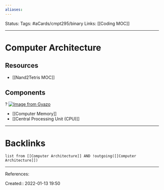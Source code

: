 ```yaml
---
aliases:
---
```

Status:
Tags: #aCards/cmpt295/binary 
Links: [[Coding MOC]]
___

# Computer Architecture
## Resources
- [[Nand2Tetris MOC]]

## Components
?
[![Image from Gyazo](https://i.gyazo.com/de294aa088d791cfb59ee4a8c9ed2031.png)](https://gyazo.com/de294aa088d791cfb59ee4a8c9ed2031)
- [[Computer Memory]]
- [[Central Processing Unit (CPU)]]
<!--SR:!2022-02-17,1,130-->

___

# Backlinks
```dataview
list from [[Computer Architecture]] AND !outgoing([[Computer Architecture]])
```
___
References:

Created:: 2022-01-13 19:50
